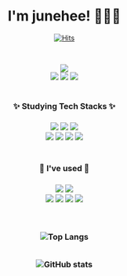 <div align="center">
  
  # I'm junehee! 👩🏻‍💻

  [![Hits](https://hits.seeyoufarm.com/api/count/incr/badge.svg?url=https%3A%2F%2Fgithub.com%2Fdev-junehee%2Fdev-junehee&count_bg=%23ABD0CE&title_bg=%23F0E5DE&icon=&icon_color=%23E7E7E7&title=hits&edge_flat=false)](https://hits.seeyoufarm.com)
 
  <br />
  
  <a href="mailto:dev.junehee@gmail.com/"><img src="https://img.shields.io/badge/dev.junehee@gmail.com-EA4335?style=flat&logo=Gmail&logoColor=white"/></a>
  <br />
  <a href="https://velog.io/@devjunehee/"><img src="https://img.shields.io/badge/Velog-20C997?style=flat&logo=Velog&logoColor=white"/></a>
  <a href=""><img src="https://img.shields.io/badge/Notion-FFFFFF?style=flat&logo=Notion&logoColor=black"/></a>
  <a href="https://www.instagram.com/126.106/"><img src="https://img.shields.io/badge/Instagram-E4405F?style=flat&logo=Instagram&logoColor=white"/></a>
  <br />
  <br />


  <h3>✨ Studying Tech Stacks ✨<h3>
  <img src="https://img.shields.io/badge/HTML5-E34F26?style=flat&logo=HTML5&logoColor=white"/></a>
  <img src="https://img.shields.io/badge/CSS3-1572B6?style=flat&logo=CSS3&logoColor=white"/></a>
  <img src="https://img.shields.io/badge/JavaScript-F7DF1E?style=flat&logo=JavaScript&logoColor=white"/></a>
  <br>
  <img src="https://img.shields.io/badge/SCSS-CC6699?style=flat&logo=Sass&logoColor=white"/></a>
  <img src="https://img.shields.io/badge/StyledComponents-DB7093?style=flat&logo=styledcomponents&logoColor=white"/></a>
  <img src="https://img.shields.io/badge/React-61DAFB?style=flat&logo=React&logoColor=white"/></a>
  <img src="https://img.shields.io/badge/TypeScript-3178C6?style=flat&logo=TypeScript&logoColor=white"/></a>
  
  <br />
  <br />
  
  <h3>🌿 I've used 🌿<h3>
  <img src="https://img.shields.io/badge/MacOS-000000?style=flat&logo=Apple&logoColor=white"/></a>
  <img src="https://img.shields.io/badge/Visual Studio Code-007ACC?style=flat&logo=Visual Studio Code&logoColor=white"/></a>
  <br />
  <img src="https://img.shields.io/badge/Git-F05032?style=flat&logo=Git&logoColor=white"/></a>
  <img src="https://img.shields.io/badge/GitHub-181717?style=flat&logo=GitHub&logoColor=white"/></a>
  <img src="https://img.shields.io/badge/Slack-4A154B?style=flat&logo=Slack&logoColor=white"/></a>
  <img src="https://img.shields.io/badge/Discord-5865F2?style=flat&logo=Discord&logoColor=white"/></a>
  
  <br />
  <br />
  <br />
  
 ![Top Langs](https://github-readme-stats.vercel.app/api/top-langs/?username=dev-junehee&layout=compact)
 <br /><br />
 
 ![GitHub stats](https://github-readme-stats.vercel.app/api?username=dev-junehee&count_private=true&show_icons=true&theme=radical)

    
</div>


<!--
  <h4>and I've used at least once<h4>
  <img src="https://img.shields.io/badge/Python-3776AB?style=flat&logo=Python&logoColor=white"/></a>
  <img src="https://img.shields.io/badge/MongoDB-47A248?style=flat&logo=MongoDB&logoColor=white"/></a>
  <img src="https://img.shields.io/badge/Amazon AWS-232F3E?style=flat&logo=Amazon AWS&logoColor=white"/></a>
  <img src="https://img.shields.io/badge/Node.js-339933?style=flat&logo=Node.js&logoColor=white"/></a>
-->

